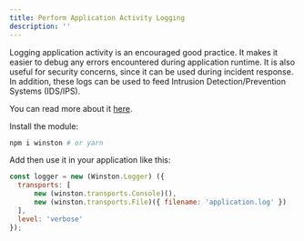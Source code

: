```yaml
---
title: Perform Application Activity Logging
description: ''
---
```


Logging application activity is an encouraged good practice. It makes it easier to debug any errors encountered during application runtime. It is also useful for security concerns, since it can be used during incident response. In addition, these logs can be used to feed Intrusion Detection/Prevention Systems (IDS/IPS).

You can read more about it [here](https://cheatsheetseries.owasp.org/cheatsheets/Nodejs_Security_Cheat_Sheet.html#perform-application-activity-logging).

Install the module:

```bash
npm i winston # or yarn
```

Add then use it in your application like this:

```js
const logger = new (Winston.Logger) ({
  transports: [
      new (winston.transports.Console)(),
      new (winston.transports.File)({ filename: 'application.log' })
  ],
  level: 'verbose'
});
```
